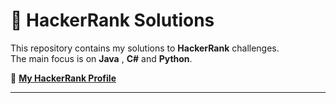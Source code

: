 # 🧠 HackerRank Solutions

This repository contains my solutions to **HackerRank** challenges.  
The main focus is on **Java** , **C#** and **Python**.  


🔗 **[My HackerRank Profile](https://www.hackerrank.com/profile/2eeynep1036)**

---

